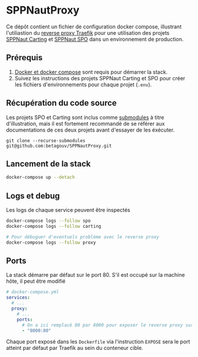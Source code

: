 # SPPNautProxy

Ce dépôt contient un fichier de configuration docker compose, illustrant l'utiliastion du [reverse proxy Traefik](https://doc.traefik.io/traefik/) pour une utilisation des projets [SPPNaut Carting](/SPPNautCarting) et [SPPNaut SPO](/SPPNautSPO) dans un environnement de production.

## Prérequis

1. [Docker et docker compose](https://docs.docker.com) sont requis pour démarrer la stack.
2. Suivez les instructions des projets SPPNaut Carting et SPO pour créer les fichiers d'environnements pour chaque projet (`.env`).

## Récupération du code source

Les projets SPO et Carting sont inclus comme [submodules](https://git-scm.com/book/en/v2/Git-Tools-Submodules) à titre d'illustration, mais il est fortement recommandé de se référer aux documentations de ces deux projets avant d'essayer de les éxécuter.

```
git clone --recurse-submodules git@github.com:betagouv/SPPNautProxy.git
```

## Lancement de la stack

```sh
docker-compose up --detach
```

## Logs et debug

Les logs de chaque service peuvent être inspectés

```sh
docker-compose logs --follow spo
docker-compose logs --follow carting

# Pour débuguer d'eventuels problème avec le reverse proxy
docker-compose logs --follow proxy
```

## Ports

La stack démarre par défaut sur le port 80. S'il est occupé sur la machine hôte, il peut être modifié

```yml
# docker-compose.yml
services:
  # ...
  proxy:
    # ...
    ports:
      # On a ici remplacé 80 par 8000 pour exposer le reverse proxy sur le port  8000 de la machine hôte.
      - "8000:80"
```

Chaque port exposé dans les `Dockerfile` via l'instruction `EXPOSE` sera le port atteint par défaut par Traefik au sein du conteneur cible.

